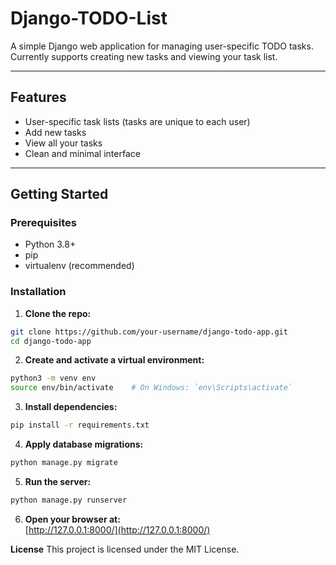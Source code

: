 # Django-TODO-List

A simple Django web application for managing user-specific TODO tasks.  
Currently supports creating new tasks and viewing your task list.

---

## Features

- User-specific task lists (tasks are unique to each user)
- Add new tasks
- View all your tasks
- Clean and minimal interface

---

## Getting Started

### Prerequisites

- Python 3.8+
- pip
- virtualenv (recommended)

### Installation

1. **Clone the repo:**

```bash
git clone https://github.com/your-username/django-todo-app.git
cd django-todo-app
```
2. **Create and activate a virtual environment:**

```bash
python3 -m venv env
source env/bin/activate    # On Windows: `env\Scripts\activate`
```
3. **Install dependencies:**

```bash
pip install -r requirements.txt
```
4. **Apply database migrations:**
```bash
python manage.py migrate
```
5. **Run the server:**
```bash
python manage.py runserver
```
6. **Open your browser at:**  
[http://127.0.0.1:8000/](http://127.0.0.1:8000/)


**License**
This project is licensed under the MIT License.